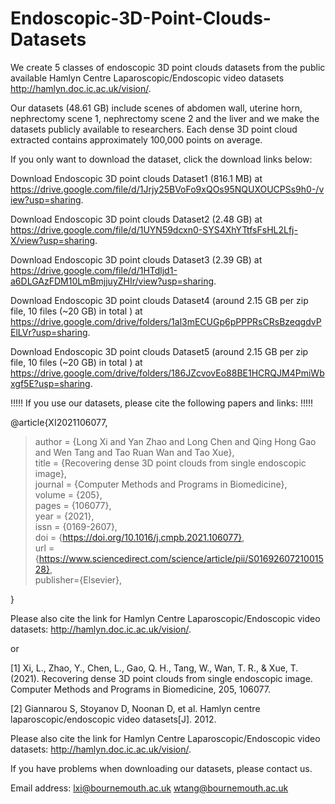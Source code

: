 # Endoscopic-3D-Point-Clouds-Datasets


We create 5 classes of endoscopic 3D point clouds datasets from the public available Hamlyn Centre Laparoscopic/Endoscopic video datasets http://hamlyn.doc.ic.ac.uk/vision/. 

Our datasets (48.61 GB) include scenes of abdomen wall, uterine horn, nephrectomy scene 1, nephrectomy scene 2 and the liver and we make the datasets publicly available to researchers. Each dense 3D point cloud extracted contains approximately 100,000 points on average. 

If you only want to download the dataset, click the download links below:

Download Endoscopic 3D point clouds Dataset1 (816.1 MB) at https://drive.google.com/file/d/1Jrjy25BVoFo9xQOs95NQUXOUCPSs9h0-/view?usp=sharing.

Download Endoscopic 3D point clouds Dataset2 (2.48 GB) at https://drive.google.com/file/d/1UYN59dcxn0-SYS4XhYTtfsFsHL2Lfj-X/view?usp=sharing.

Download Endoscopic 3D point clouds Dataset3 (2.39 GB) at https://drive.google.com/file/d/1HTdljd1-a6DLGAzFDM10LmBmjjuyZHIr/view?usp=sharing.

Download Endoscopic 3D point clouds Dataset4 (around 2.15 GB per zip file, 10 files (~20 GB) in total ) at https://drive.google.com/drive/folders/1al3mECUGp6pPPPRsCRsBzeqgdvPElLVr?usp=sharing.

Download Endoscopic 3D point clouds Dataset5 (around 2.15 GB per zip file, 10 files (~20 GB) in total ) at https://drive.google.com/drive/folders/186JZcvovEo88BE1HCRQJM4PmiWbxgf5E?usp=sharing.



!!!!! If you use our datasets, please cite the following papers and links: !!!!!

@article{XI2021106077,  
> author = {Long Xi and Yan Zhao and Long Chen and Qing Hong Gao and Wen Tang and Tao Ruan Wan and Tao Xue},  
> title = {Recovering dense 3D point clouds from single endoscopic image},  
  >journal = {Computer Methods and Programs in Biomedicine},  
  >volume = {205},  
  >pages = {106077},  
  >year = {2021},  
  >issn = {0169-2607},  
  >doi = {https://doi.org/10.1016/j.cmpb.2021.106077},  
  >url = {https://www.sciencedirect.com/science/article/pii/S0169260721001528},  
  >publisher={Elsevier},  
    
}

Please also cite the link for Hamlyn Centre Laparoscopic/Endoscopic video datasets: http://hamlyn.doc.ic.ac.uk/vision/. 

or 

[1] Xi, L., Zhao, Y., Chen, L., Gao, Q. H., Tang, W., Wan, T. R., & Xue, T. (2021). Recovering dense 3D point clouds from single endoscopic image. Computer Methods and Programs in Biomedicine, 205, 106077. 

[2] Giannarou S, Stoyanov D, Noonan D, et al. Hamlyn centre laparoscopic/endoscopic video datasets[J]. 2012. 

Please also cite the link for Hamlyn Centre Laparoscopic/Endoscopic video datasets: http://hamlyn.doc.ic.ac.uk/vision/. 

If you have problems when downloading our datasets, please contact us. 

Email address: 
lxi@bournemouth.ac.uk
wtang@bournemouth.ac.uk

